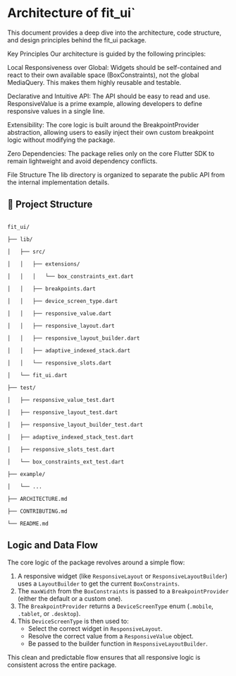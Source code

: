 # Architecture of fit_ui`

This document provides a deep dive into the architecture, code structure, and design principles behind the fit_ui package.

Key Principles
Our architecture is guided by the following principles:

Local Responsiveness over Global: Widgets should be self-contained and react to their own available space (BoxConstraints), not the global MediaQuery. This makes them highly reusable and testable.

Declarative and Intuitive API: The API should be easy to read and use. ResponsiveValue is a prime example, allowing developers to define responsive values in a single line.

Extensibility: The core logic is built around the BreakpointProvider abstraction, allowing users to easily inject their own custom breakpoint logic without modifying the package.

Zero Dependencies: The package relies only on the core Flutter SDK to remain lightweight and avoid dependency conflicts.

File Structure
The lib directory is organized to separate the public API from the internal implementation details.


## 📁 Project Structure

```

fit_ui/

├── lib/

│   ├── src/

│   │   ├── extensions/

│   │   │   └── box_constraints_ext.dart

│   │   ├── breakpoints.dart

│   │   ├── device_screen_type.dart

│   │   ├── responsive_value.dart

│   │   ├── responsive_layout.dart

│   │   ├── responsive_layout_builder.dart

│   │   ├── adaptive_indexed_stack.dart

│   │   └── responsive_slots.dart

│   └── fit_ui.dart

├── test/

│   ├── responsive_value_test.dart

│   ├── responsive_layout_test.dart

│   ├── responsive_layout_builder_test.dart

│   ├── adaptive_indexed_stack_test.dart

│   ├── responsive_slots_test.dart

│   └── box_constraints_ext_test.dart

├── example/

│   └── ...

├── ARCHITECTURE.md

├── CONTRIBUTING.md

└── README.md

```


## Logic and Data Flow

The core logic of the package revolves around a simple flow:

1.  A responsive widget (like `ResponsiveLayout` or `ResponsiveLayoutBuilder`) uses a `LayoutBuilder` to get the current `BoxConstraints`.
2.  The `maxWidth` from the `BoxConstraints` is passed to a `BreakpointProvider` (either the default or a custom one).
3.  The `BreakpointProvider` returns a `DeviceScreenType` enum (`.mobile`, `.tablet`, or `.desktop`).
4.  This `DeviceScreenType` is then used to:
    -   Select the correct widget in `ResponsiveLayout`.
    -   Resolve the correct value from a `ResponsiveValue` object.
    -   Be passed to the builder function in `ResponsiveLayoutBuilder`.

This clean and predictable flow ensures that all responsive logic is consistent across the entire package.